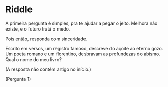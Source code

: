 # Riddle
A primeira pergunta é simples,
pra te ajudar a pegar o jeito.
Melhora não existe,
e o futuro tratá o medo.

Pois então, responda com sinceridade.

Escrito em versos, um registro famoso,
descreve do açoite ao eterno gozo.
Um poeta romano e um florentino,
desbravam as profundezas do abismo.
Qual o nome do meu livro?

(A resposta não contém artigo no início.)

(Pergunta 1)

